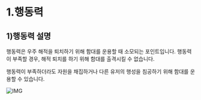 # 1.행동력

## 1)행동력 설명

행동력은 우주 해적을 퇴치하기 위해 함대를 운용할 때 소모되는 포인트입니다. 행동력이 부족할 경우, 해적 퇴치를 하기 위해 함대를 출격시킬 수 없습니다.

행동력이 부족하더라도 자원을 채집하거나 다른 유저의 행성을 침공하기 위해 함대를 운용할 수 있습니다.

![IMG]()